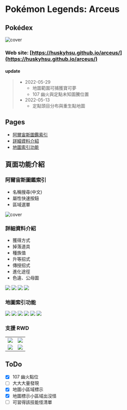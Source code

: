 # Pokémon Legends: Arceus

## Pokédex

![cover](images/cover.png)

### Web site: [https://huskyhsu.github.io/arceus/](https://huskyhsu.github.io/arceus/)

#### update

> - 2022-05-29
>   - 地圖範圍可捕獲寶可夢
>   - 107 幽火與定點未知圖騰位置
> - 2022-05-13
>   - 定點頭目分布與重生點地圖

## Pages

- [阿爾宙斯圖鑑索引](#阿爾宙斯圖鑑索引)
- [詳細資料介紹](#詳細資料介紹)
- [地圖索引功能](#地圖索引功能)

## 頁面功能介紹

### 阿爾宙斯圖鑑索引

- 名稱搜尋(中文)
- 屬性快速按鈕
- 區域選單

![cover](images/cover_filter.png)

### 詳細資料介紹

- 獲得方式
- 掉落道具
- 種族值
- 升等招式
- 傳授招式
- 進化途徑
- 色違、公母圖

![](images/detail.png)
![](images/detail_move.png)
![](images/detail_move_2.png)
![](images/detail_evolution.png)

### 地圖索引功能

![](images/map.png)
![](images/map_respawn.png)
![](images/map_tree.png)
![](images/map_crystal.png)
![](images/map_unown.png)
![](images/map_spiritomb.png)

### 支援 RWD

<table>
    <tbody>
        <tr>
            <td><img src='images/cover_rwd.png'/></td>
            <td><img src='images/map_rwd.png'/></td>
        </tr>
        <tr>
            <td><img src='images/detail_rwd.png'/></td>
            <td><img src='images/detail_2_rwd.png'/></td>
        </tr>
    </tbody>
</table>

## ToDo

- [x] 107 幽火點位
- [ ] 大大大量發現
- [x] 地圖小區域標示
- [x] 地圖標示小區域出沒怪
- [ ] 可習得該技能怪清單
